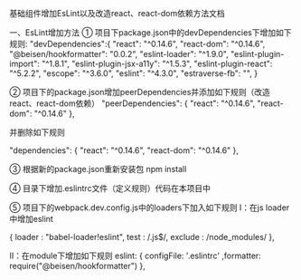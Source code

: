 基础组件增加EsLint以及改造react、react-dom依赖方法文档


一、EsLint增加方法
① 项目下package.json中的devDependencies下增加如下规则:
"devDependencies":{
    "react": "^0.14.6",
    "react-dom": "^0.14.6",
    "@beisen/hookformatter": "0.0.2",
    "eslint-loader": "^1.9.0",
    "eslint-plugin-import": "^1.8.1",
    "eslint-plugin-jsx-a11y": "^1.5.3",
    "eslint-plugin-react": "^5.2.2",
    "escope": "^3.6.0",
    "eslint": "^4.3.0",
    "estraverse-fb": "",
}

② 项目下的package.json增加peerDependencies并添加如下规则（改造react、react-dom依赖）
"peerDependencies": {
    "react": "^0.14.6",
    "react-dom": "^0.14.6"
  },

并删除如下规则

"dependencies": {
    "react": "^0.14.6",
    "react-dom": "^0.14.6"
  },

③ 根据新的package.json重新安装包
npm install

④ 目录下增加.eslintrc文件（定义规则）代码在本项目中

⑤ 项目下的webpack.dev.config.js中的loaders下加入如下规则
Ⅰ：在js loader中增加eslint
		
{
				loader : "babel-loader!eslint",
				test : /\.js$/,
				exclude : /node_modules/
			},
        
Ⅱ：在module下增加如下规则
   		eslint: {
  		configFile: '.eslintrc'
  		,formatter: require("@beisen/hookformatter")
	    },
